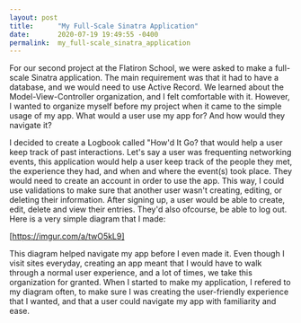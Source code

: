 ```yaml
---
layout: post
title:      "My Full-Scale Sinatra Application"
date:       2020-07-19 19:49:55 -0400
permalink:  my_full-scale_sinatra_application
---
```



For our second project at the Flatiron School, we were asked to make a full-scale Sinatra application. The main requirement was that it had to have a database, and we would need to use Active Record. We learned about the Model-View-Controller organization, and I felt comfortable with it. However, I wanted to organize myself before my project when it came to the simple usage of my app. What would a user use my app for? And how would they navigate it?

I decided to create a Logbook called "How'd It Go? that would help a user keep track of past interactions. Let's say a user was frequenting networking events, this application would help a user keep track of the people they met, the experience they had, and when and where the event(s) took place. They would need to create an account in order to use the app. This way, I could use validations to make sure that another user wasn't creating, editing, or deleting their information. After signing up, a user would be able to create, edit, delete and view their entries. They'd also ofcourse, be able to log out. Here is a very simple diagram that I made:

[https://imgur.com/a/twO5kL9]

This diagram helped navigate my app before I even made it. Even though I visit sites everyday, creating an app meant that I would have to walk through a normal user experience, and a lot of times, we take this organization for granted. When I started to make my application, I refered to my diagram often, to make sure I was creating the user-friendly experience that I wanted, and that a user could navigate my app with familiarity and ease.

